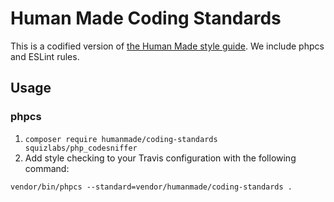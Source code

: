 # Human Made Coding Standards

This is a codified version of [the Human Made style guide](http://engineering.hmn.md/how-we-work/style/). We include phpcs and ESLint rules.

## Usage

### phpcs

1. `composer require humanmade/coding-standards squizlabs/php_codesniffer`
2. Add style checking to your Travis configuration with the following command:

```
vendor/bin/phpcs --standard=vendor/humanmade/coding-standards .
```
